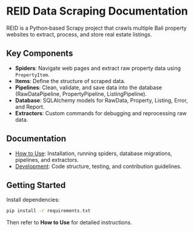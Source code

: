 # REID Data Scraping Documentation

REID is a Python‑based Scrapy project that crawls multiple Bali property websites to extract, process, and store real estate listings.

## Key Components

- **Spiders**: Navigate web pages and extract raw property data using `PropertyItem`.
- **Items**: Define the structure of scraped data.
- **Pipelines**: Clean, validate, and save data into the database (RawDataPipeline, PropertyPipeline, ListingPipeline).
- **Database**: SQLAlchemy models for RawData, Property, Listing, Error, and Report.
- **Extractors**: Custom commands for debugging and reprocessing raw data.

## Documentation

- [How to Use](how-to-use.md): Installation, running spiders, database migrations, pipelines, and extractors.
- [Development](development.md): Code structure, testing, and contribution guidelines.

## Getting Started

Install dependencies:

```bash
pip install -r requirements.txt
```

Then refer to **How to Use** for detailed instructions.
